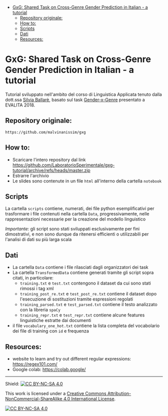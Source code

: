 - [GxG: Shared Task on Cross-Genre Gender Prediction in Italian - a tutorial](#gxg-shared-task-on-cross-genre-gender-prediction-in-italian---a-tutorial)
  - [Repository originale:](#repository-originale)
  - [How to:](#how-to)
  - [Scripts](#scripts)
  - [Dati](#dati)
  - [Resources:](#resources)


# GxG: Shared Task on Cross-Genre Gender Prediction in Italian - a tutorial

Tutorial sviluppato nell'ambito del corso di Linguistica Applicata tenuto dalla dott.ssa [Silvia Ballarè](https://www.unibo.it/sitoweb/silvia.ballare), basato sul task [Gender-x-Genre](http://sites.google.com/view/gxg2018/) presentato a EVALITA 2018.

## Repository originale:
`https://github.com/malvinanissim/gxg`

## How to:
- Scaricare l'intero repository dal link https://github.com/LaboratorioSperimentale/gxg-tutorial/archive/refs/heads/master.zip
- Estrarre l'archivio
- Le slides sono contenute in un file `html` all'interno della cartella `notebook`

## Scripts
La cartella `scripts` contiene, numerati, dei file python esemplificativi per trasformare i file contenuti nella cartella `Data`, progressivamente, nelle rappresentazioni necessarie per la creazione del modello linguistico

_Importante:_ gli script sono stati sviluppati esclusivamente per fini dimostrativi, e non sono dunque da ritenersi efficienti o utilizzabili per l'analisi di dati su più larga scala

## Dati
- La cartella `Data` contiene i file rilasciati dagli organizzatori dei task
- La cartella `TransformedData` contiene generati tramite gli script sopra citati, in particolare:
  - `training.txt` e `test.txt` contengono il dataset da cui sono stati rimossi i tag xml
  - `training_post_re.txt` e `test_post_re.txt` contiene il dataset dopo l'esecuzione di sostituzioni tramite espressioni regolati
  - `training_parsed.txt` e `test_parsed.txt` contiene il testo analizzato con la libreria `spaCy`
  - `training_repr.txt` e `test_repr.txt` contiene alcune features linguistiche estratte dai documenti
- il file `vocabulary_one_hot.txt` contiene la lista completa del vocabolario dei file di training con `id` e frequenza


## Resources:
- website to learn and try out different regular expressions: https://regex101.com/
- Google colab: https://colab.google/



----


Shield: [![CC BY-NC-SA 4.0][cc-by-nc-sa-shield]][cc-by-nc-sa]

This work is licensed under a
[Creative Commons Attribution-NonCommercial-ShareAlike 4.0 International License][cc-by-nc-sa].

[![CC BY-NC-SA 4.0][cc-by-nc-sa-image]][cc-by-nc-sa]

[cc-by-nc-sa]: http://creativecommons.org/licenses/by-nc-sa/4.0/
[cc-by-nc-sa-image]: https://licensebuttons.net/l/by-nc-sa/4.0/88x31.png
[cc-by-nc-sa-shield]: https://img.shields.io/badge/License-CC%20BY--NC--SA%204.0-lightgrey.svg
